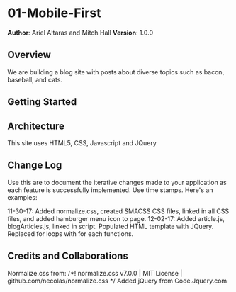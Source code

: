 # 01-Mobile-First

**Author**: Ariel Altaras and Mitch Hall
**Version**: 1.0.0

## Overview
We are building a blog site with posts about diverse topics such as bacon, baseball, and cats.

## Getting Started
<!-- What are the steps that a user must take in order to build this app on their own machine and get it running? -->

## Architecture
This site uses HTML5, CSS, Javascript and JQuery

## Change Log
 Use this are to document the iterative changes made to your application as each feature is successfully implemented. Use time stamps. Here's an examples:

11-30-17: Added normalize.css, created SMACSS CSS files, linked in all CSS files, and added hamburger menu icon to page.
12-02-17: Added article.js, blogArticles.js, linked in script. Populated HTML template with JQuery. Replaced for loops with for each functions. 

## Credits and Collaborations
<!-- Give credit (and a link) to other people or resources that helped you build this application. -->
Normalize.css from: /*! normalize.css v7.0.0 | MIT License | github.com/necolas/normalize.css */
Added jQuery from Code.Jquery.com
